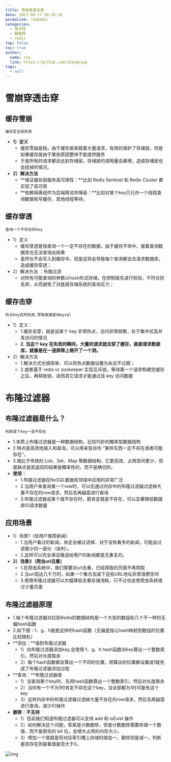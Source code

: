 ```yaml
---
title: 雪崩穿透击穿
date: 2023-08-17 20:28:19
permalink: /a44a81/
categories: 
  - 技术栈
  - 数据库
  - redis
top: false
toc: true
author: 
  name: ztq
  link: https://github.com/zhangtqup
tags: 
  - null
---
```


# 雪崩穿透击穿

## 缓存雪崩

`缓存层全部失效`

- **1）定义**
  - 缓存雪崩是指，由于缓存层承载着大量请求，有效的保护了存储层，但是如果缓存层由于某些原因整体不能提供服务
  - 于是所有的请求都会达到存储层，存储层的调用量会暴增，造成存储层也会挂掉的情况。
- **2）解决方法**
  - **保证缓存层服务高可用性：**比如 Redis Sentinel 和 Redis Cluster 都实现了高可用
  - **依赖隔离组件为后端限流并降级：**比如对某个key只允许一个线程查询数据和写缓存，其他线程等待。

## 缓存穿透

`查询一个不存在的key`

- 1）定义
  - 缓存穿透是指查询一个一定不存在的数据，由于缓存不命中，接着查询数据库也无法查询出结果
  - 虽然也不会写入到缓存中，但是这将会导致每个查询都会去请求数据库，造成缓存穿透；
- 2）解决方法 ：布隆过滤
  - 对所有可能查询的参数以hash形式存储，在控制层先进行校验，不符合则丢弃，从而避免了对底层存储系统的查询压力；

## 缓存击穿

`热点key突然失效,导致直接查询mysql`

- 1）定义：
  - 1.缓存击穿，就是说某个 key 非常热点，访问非常频繁，处于集中式高并发访问的情况
  - **2. 当这个 key 在失效的瞬间，大量的请求就击穿了缓存，直接请求数据库，就像是在一道屏障上凿开了一个洞。**
- 2）解决方法
  - 1.解决方式也很简单，可以将热点数据设置为永远不过期；
  - 2.或者基于 redis or zookeeper 实现互斥锁，等待第一个请求构建完缓存之后，再释放锁，进而其它请求才能通过该 key 访问数据

# 布隆过滤器

##  布隆过滤器是什么？

```
判断某个key一定不存在
```

- 1.本质上布隆过滤器是一种数据结构，比较巧妙的概率型数据结构
- 2.特点是高效地插入和查询，可以用来告诉你 “某样东西一定不存在或者可能存在”。
- 3.相比于传统的 List、Set、Map 等数据结构，它更高效、占用空间更少，但是缺点是其返回的结果是概率性的，而不是确切的。
- **使用：**
  - 1.布隆过滤器在NoSQL数据库领域中应用的非常广泛
  - 2.当用户来查询某一个row时，可以先通过内存中的布隆过滤器过滤掉大量不存在的row请求，然后去再磁盘进行查询
  - 3.布隆过滤器说某个值不存在时，那肯定就是不存在，可以显著降低数据库IO请求数量

##  应用场景

- 1）场景1（给用户推荐新闻）
  - 1.当用户看过的新闻，肯定会被过滤掉，对于没有看多的新闻，可能会过滤极少的一部分（误判）。
  - 2.这样可以完全保证推送给用户的新闻都是无重复的。
- **2）场景2（爬虫url去重）**
  - 1.在爬虫系统中，我们需要对url去重，已经爬取的页面不再爬取
  - 2.当url高达几千万时，如果一个集合去装下这些URL地址非常浪费空间
  - 3.使用布隆过滤器可以大幅降低去重存储消耗，只不过也会使爬虫系统错过少量页面

##  布隆过滤器原理

- 1.每个布隆过滤器对应到Redis的数据结构是一个大型的数组和几个不一样的无偏hash函数
- 2.如下图：f、g、h就是这样的hash函数（无偏差指让hash映射到数组的位置比较随机）
- **添加：**值到布隆过滤器
  - 1）向布隆过滤器添加key,会使用 f、g、h hash函数对key算出一个整数索引，然后对长度取余
  - 2）每个hash函数都会算出一个不同的位置，把算出的位置都设置成1就完成了布隆过滤器添加过程
- **查询：**布隆过滤器值
  - 1）当查询某个key时，先用hash函数算出一个整数索引，然后对长度取余
  - 2）当你有一个不为1时肯定不存在这个key，当全部都为1时可能有这个key
  - 3）这样内存中的布隆过滤器过滤掉大量不存在的row请求，然后去再磁盘进行查询，减少IO操作
- **删除：不支持**
  - 1）目前我们知道布隆过滤器可以支持 add 和 isExist 操作
  - 2）如何解决这个问题，答案是计数删除，但是计数删除需要存储一个数值，而不是原先的 bit 位，会增大占用的内存大小。
  - 3）增加一个值就是将对应索引槽上存储的值加一，删除则是减一，判断是否存在则是看值是否大于0。

![img](https://zhangtq-blog.oss-cn-hangzhou.aliyuncs.com/content_picture/image-20210119145653913.4f59f4b2.png)
